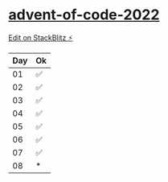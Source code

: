# [advent-of-code-2022](https://adventofcode.com/)

[Edit on StackBlitz ⚡️](https://stackblitz.com/edit/node-ziubkb)

| Day | Ok  |
| --- | --- |
| 01  | ✅  |
| 02  | ✅  |
| 03  | ✅  |
| 04  | ✅  |
| 05  | ✅  |
| 06  | ✅  |
| 07  | ✅  |
| 08  | *  |
